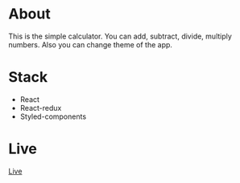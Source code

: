 # About

This is the simple calculator. You can add, subtract, divide, multiply numbers. Also you can change theme of the app.

# Stack
  - React
  - React-redux
  - Styled-components
  # Live
  [Live](https://calculator090.netlify.app/)

